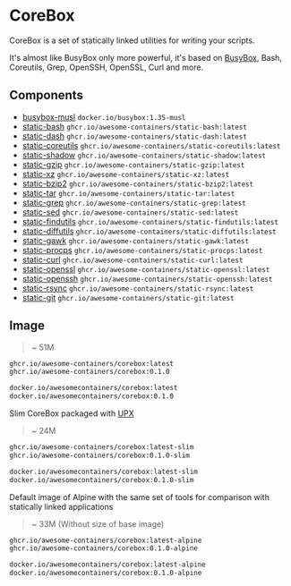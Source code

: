 # CoreBox

CoreBox is a set of statically linked utilities for writing your scripts.

It's almost like BusyBox only more powerful, it's based on [BusyBox],
Bash, Coreutils, Grep, OpenSSH, OpenSSL, Curl and more.

## Components

* [busybox-musl] `docker.io/busybox:1.35-musl`
* [static-bash] `ghcr.io/awesome-containers/static-bash:latest`
* [static-dash] `ghcr.io/awesome-containers/static-dash:latest`
* [static-coreutils] `ghcr.io/awesome-containers/static-coreutils:latest`
* [static-shadow] `ghcr.io/awesome-containers/static-shadow:latest`
* [static-gzip] `ghcr.io/awesome-containers/static-gzip:latest`
* [static-xz] `ghcr.io/awesome-containers/static-xz:latest`
* [static-bzip2] `ghcr.io/awesome-containers/static-bzip2:latest`
* [static-tar] `ghcr.io/awesome-containers/static-tar:latest`
* [static-grep] `ghcr.io/awesome-containers/static-grep:latest`
* [static-sed] `ghcr.io/awesome-containers/static-sed:latest`
* [static-findutils] `ghcr.io/awesome-containers/static-findutils:latest`
* [static-diffutils] `ghcr.io/awesome-containers/static-diffutils:latest`
* [static-gawk] `ghcr.io/awesome-containers/static-gawk:latest`
* [static-procps] `ghcr.io/awesome-containers/static-procps:latest`
* [static-curl] `ghcr.io/awesome-containers/static-curl:latest`
* [static-openssl] `ghcr.io/awesome-containers/static-openssl:latest`
* [static-openssh] `ghcr.io/awesome-containers/static-openssh:latest`
* [static-rsync] `ghcr.io/awesome-containers/static-rsync:latest`
* [static-git] `ghcr.io/awesome-containers/static-git:latest`

## Image

> ~ 51M

```bash
ghcr.io/awesome-containers/corebox:latest
ghcr.io/awesome-containers/corebox:0.1.0

docker.io/awesomecontainers/corebox:latest
docker.io/awesomecontainers/corebox:0.1.0
```

Slim CoreBox packaged with [UPX]

> ~ 24M

```bash
ghcr.io/awesome-containers/corebox:latest-slim
ghcr.io/awesome-containers/corebox:0.1.0-slim

docker.io/awesomecontainers/corebox:latest-slim
docker.io/awesomecontainers/corebox:0.1.0-slim
```

Default image of Alpine with the same set of tools for comparison with
statically linked applications

> ~ 33M (Without size of base image)

```bash
ghcr.io/awesome-containers/corebox:latest-alpine
ghcr.io/awesome-containers/corebox:0.1.0-alpine

docker.io/awesomecontainers/corebox:latest-alpine
docker.io/awesomecontainers/corebox:0.1.0-alpine
```

[UPX]: https://upx.github.io/
[BusyBox]: https://busybox.net/

[busybox-musl]: https://github.com/docker-library/busybox
[static-bash]: https://github.com/awesome-containers/static-bash
[static-dash]: https://github.com/awesome-containers/static-dash
[static-coreutils]: https://github.com/awesome-containers/static-coreutils
[static-shadow]: https://github.com/awesome-containers/static-shadow
[static-gzip]: https://github.com/awesome-containers/static-gzip
[static-xz]: https://github.com/awesome-containers/static-xz
[static-bzip2]: https://github.com/awesome-containers/static-bzip2
[static-tar]: https://github.com/awesome-containers/static-tar
[static-grep]: https://github.com/awesome-containers/static-grep
[static-sed]: https://github.com/awesome-containers/static-sed
[static-findutils]: https://github.com/awesome-containers/static-findutils
[static-diffutils]: https://github.com/awesome-containers/static-diffutils
[static-gawk]: https://github.com/awesome-containers/static-gawk
[static-procps]: https://github.com/awesome-containers/static-procps
[static-curl]: https://github.com/awesome-containers/static-curl
[static-openssl]: https://github.com/awesome-containers/static-openssl
[static-openssh]: https://github.com/awesome-containers/static-openssh
[static-rsync]: https://github.com/awesome-containers/static-rsync
[static-git]: https://github.com/awesome-containers/static-git

<!--
```bash
image="localhost/${PWD##*/}"

podman build -t "$image:latest" --no-cache --pull .
podman build -t "$image:latest-slim" -f Containerfile-slim --no-cache --pull .
podman build -t "$image:latest-alpine" -f Containerfile-alpine --no-cache --pull .

echo "$image:latest"
podman inspect "$image:latest" | jq '.[].Size' | numfmt --to=iec
echo "$image:latest-slim"
podman inspect "$image:latest-slim" | jq '.[].Size' | numfmt --to=iec
echo "$image:latest-alpine"
podman inspect "$image:latest-alpine" | jq '.[].Size' | numfmt --to=iec

```
-->
